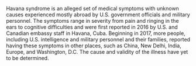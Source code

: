 
Havana syndrome is an alleged set of medical symptoms with unknown causes experienced mostly abroad by U.S. government officials and military personnel. The symptoms range in severity from pain and ringing in the ears to cognitive difficulties and were first reported in 2016 by U.S. and Canadian embassy staff in Havana, Cuba. Beginning in 2017, more people, including U.S. intelligence and military personnel and their families, reported having these symptoms in other places, such as China, New Delhi, India, Europe, and Washington, D.C. The cause and validity of the illness have yet to be determined.

